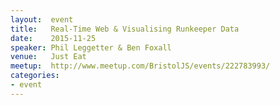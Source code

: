```yaml
---
layout:  event
title:   Real-Time Web & Visualising Runkeeper Data
date:    2015-11-25
speaker: Phil Leggetter & Ben Foxall
venue:   Just Eat
meetup:  http://www.meetup.com/BristolJS/events/222783993/
categories:
- event
---
```

